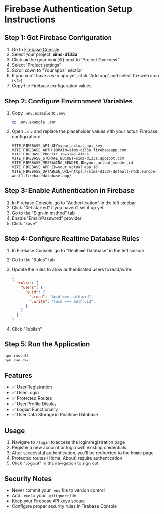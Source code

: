 # Firebase Authentication Setup Instructions

## Step 1: Get Firebase Configuration

1. Go to [Firebase Console](https://console.firebase.google.com/)
2. Select your project: **sims-d133a**
3. Click on the gear icon (⚙️) next to "Project Overview"
4. Select "Project settings"
5. Scroll down to "Your apps" section
6. If you don't have a web app yet, click "Add app" and select the web icon (</>)
7. Copy the Firebase configuration values

## Step 2: Configure Environment Variables

1. Copy `.env.example` to `.env`:
   ```bash
   cp .env.example .env
   ```

2. Open `.env` and replace the placeholder values with your actual Firebase configuration:
   ```
   VITE_FIREBASE_API_KEY=your_actual_api_key
   VITE_FIREBASE_AUTH_DOMAIN=sims-d133a.firebaseapp.com
   VITE_FIREBASE_PROJECT_ID=sims-d133a
   VITE_FIREBASE_STORAGE_BUCKET=sims-d133a.appspot.com
   VITE_FIREBASE_MESSAGING_SENDER_ID=your_actual_sender_id
   VITE_FIREBASE_APP_ID=your_actual_app_id
   VITE_FIREBASE_DATABASE_URL=https://sims-d133a-default-rtdb.europe-west1.firebasedatabase.app/
   ```

## Step 3: Enable Authentication in Firebase

1. In Firebase Console, go to "Authentication" in the left sidebar
2. Click "Get started" if you haven't set it up yet
3. Go to the "Sign-in method" tab
4. Enable "Email/Password" provider
5. Click "Save"

## Step 4: Configure Realtime Database Rules

1. In Firebase Console, go to "Realtime Database" in the left sidebar
2. Go to the "Rules" tab
3. Update the rules to allow authenticated users to read/write:

   ```json
   {
     "rules": {
       "users": {
         "$uid": {
           ".read": "$uid === auth.uid",
           ".write": "$uid === auth.uid"
         }
       }
     }
   }
   ```

4. Click "Publish"

## Step 5: Run the Application

```bash
npm install
npm run dev
```

## Features

- ✅ User Registration
- ✅ User Login
- ✅ Protected Routes
- ✅ User Profile Display
- ✅ Logout Functionality
- ✅ User Data Storage in Realtime Database

## Usage

1. Navigate to `/login` to access the login/registration page
2. Register a new account or login with existing credentials
3. After successful authentication, you'll be redirected to the home page
4. Protected routes (Home, About) require authentication
5. Click "Logout" in the navigation to sign out

## Security Notes

- Never commit your `.env` file to version control
- Add `.env` to your `.gitignore` file
- Keep your Firebase API keys secure
- Configure proper security rules in Firebase Console
